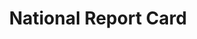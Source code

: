 ---
layout: case
permalink: /case-study/report-card
keyword: case
title: National Report Card
section1-title: The Challenge
section1-para1: A national agency created-program to evaluate the education progress of elementary, middle, and high school students across the nation in key learning areas. This site is essentially a web application where users are asked to report data on students and their performance at different intervals over an academic year.
section1-para2: Why and where are users struggling with the tasks on this site?
section1-para3: How do I help them be successful?
section2-title: My Process
section2-img: /img/reportcard/reportcard-flowchart.svg
section2-img-alt: Flow chart of my process
section2-para: 
section3-title: User Journey Maps
section3-img: /img/reportcard/reportcard-UJM-1.jpg
section3-img-alt: Example of user journey map
section3-para1: I created user journey maps in order to have a clear left-to-right view of their engagement arc with the web app. User touchpoints with the site were spread throughout an academic year and fluctuated between sporadic and frequent. These assets were particularly beneficial because they were a touchpoint as we developed the content strategy and UX for each phase of the journey.
section3-h3: Key User Concerns
section3-para2: Lack of familiarity with the site. Few repeat users from year to year.
section3-para3: Tech insecurity. Users, already experiencing insecurity around technology, were frustrated and confused.
section4-title: Annotated Wireframes
section4-img1: /img/reportcard/reportcard-wire-1.gif
section4-img1-alt: Wireframe for Site Orientation
section4-img2: /img/reportcard/reportcard-wire-2.gif
section4-img2-alt: Wireframe for Prior to Assessment landing
section4-img3: /img/reportcard/reportcard-wire-3.gif
section4-img3-alt: Wireframe for Prior to Assessment video
section4-img4: /img/reportcard/reportcard-wire-4.gif
section4-img4-alt: Wireframe for Prior to Assessment, Update Student List
section4-img5: /img/reportcard/reportcard-wire-5.gif
section4-img5-alt: Wireframe for Prior to Assessment, Add New or Missing Students
section4-img6: /img/reportcard/reportcard-wire-6.gif
section4-img6-alt: Wireframe for Prior to Assessment, Match Students
section4-img7: /img/reportcard/reportcard-wire-7.gif
section4-img7-alt: Wireframe for Representative Workflow
section4-para: I chose to provide a set of medium-fidelity wireframes that include examples of tone and voice, recommended content length, a color language, annotations, and other design elements. Please note, the copy, colors, and typography are not final or part of a branding or content strategy; they are meant to be examples that are inline with our recommendations.
blockquote: I provided the team that administrates the site a robust documentation set (see below) that included three key UX areas to target &mdash;task wayfinding, content strategy, and contextual help&mdash;and a road map for implementation. Additionally, I provided a set of design patterns such as form workflows, navigation best practices, reward language, and many others for them to implement through out their properties and collateral. 
section5-title: Recommendations &amp; Final Documentation
section5-img1: /img/reportcard/reportcard-rec-1.gif
section5-img1-alt: UX Audit &amp; Recommendations, table of contents
section5-img2: /img/reportcard/reportcard-rec-2.gif
section5-img2-alt: UX Audit &amp; Recommendations, task wayfinding, implementation
section5-img3: /img/reportcard/reportcard-rec-3.gif
section5-img3-alt: UX Audit &amp; Recommendations, task wayfinding, areas to consider
section5-para1: I provided 40+ pages of documentation with examples, best practices, roadmaps, implementation guidelines, design patterns, 508 compliance and accessibility recommendations, and many additional avenues to consider alongside a helpful asset set of formalized wireframes, content strategy, user journey maps, interview recordings (audio and visual), brand strategy, and short-term UI workflows and comps. 
next: /project/cancer-trials 








---